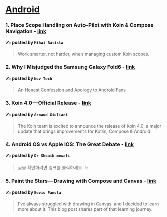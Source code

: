 
<h1><a href=https://medium.com/tag/android/recommended target="_blank" rel="noopener noreferrer">Android</a></h1>
<h3>1. Place Scope Handling on Auto-Pilot with Koin & Compose Navigation - <a href="https://medium.com/proandroiddev/place-scope-handling-on-auto-pilot-with-koin-compose-navigation-d40023b1ba6f" target="_blank" rel="noopener noreferrer">link</a></h3>

✍️ **posted by `Mihai Batista`**

<blockquote>Work smarter, not harder, when managing custom Koin scopes.</blockquote>

<h3>2. Why I Misjudged the Samsung Galaxy Fold6 - <a href="https://medium.com/deep-sweet-valuable/why-i-misjudged-the-samsung-galaxy-fold6-366c3665d27f" target="_blank" rel="noopener noreferrer">link</a></h3>

✍️ **posted by `Nov Tech`**

<blockquote>An Honest Confession and Apology to Android Fans</blockquote>

<h3>3. Koin 4.0 — Official Release - <a href="https://medium.com/koin-developers/koin-4-0-official-release-f4827bbcfce3" target="_blank" rel="noopener noreferrer">link</a></h3>

✍️ **posted by `Arnaud Giuliani`**

<blockquote>The Koin team is excited to announce the release of Koin 4.0, a major update that brings improvements for Kotlin, Compose & Android</blockquote>

<h3>4. Android OS vs Apple IOS: The Great Debate - <a href="https://medium.com/@mev___shoaib/android-os-vs-apple-ios-the-great-debate-97597ad03c4f" target="_blank" rel="noopener noreferrer">link</a></h3>

✍️ **posted by `Dr Shoaib mewati`**

<blockquote>글을 확인하려면 링크를 클릭하세요. ⌲</blockquote>

<h3>5. Paint the Stars — Drawing with Compose and Canvas - <a href="https://medium.com/proandroiddev/paint-the-stars-drawing-with-compose-and-canvas-6a4e719efe20" target="_blank" rel="noopener noreferrer">link</a></h3>

✍️ **posted by `Eevis Panula`**

<blockquote>I’ve always struggled with drawing in Canvas, and I decided to learn more about it. This blog post shares part of that learning journey.</blockquote>

